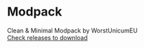 # Modpack
Clean &amp; Minimal Modpack by WorstUnicumEU<br/>
[Check releases to download](https://github.com/WorstUnicumEU/Modpack/releases)

